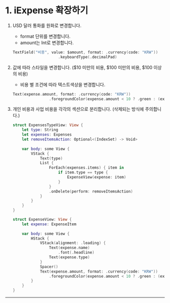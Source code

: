 ﻿
# 1. iExpense 확장하기

1.  USD 달러 통화를 원화로 변경합니다.
    
    -   format 단위를 변경합니다.
    -   amount는 Int로 변경합니다.
    
    ```swift
    TextField("비용", value: $amount, format: .currency(code: "KRW"))
                        .keyboardType(.decimalPad)
    
    ```
    
2.  값에 따라 스타일을 변경합니다. ($10 미만의 비용, $100 미만의 비용, $100 이상의 비용)
    
    -   비용 별 조건에 따라 텍스트색상을 변경합니다.
    
    ```swift
    Text(expense.amount, format: .currency(code: "KRW"))
                    .foregroundColor(expense.amount < 10 ? .green : (expense.amount < 100 ? .yellow : .red))
    
    ```
    
3.  개인 비용과 사업 비용을 각각의 섹션으로 분리합니다. (삭제되는 방식에 주의합니다.)
    
    ```swift
    struct ExpensesTypeView: View {
        let type: String
        let expenses: Expenses
        let removeItemsAction: Optional<(IndexSet) -> Void>
        
        var body: some View {
            VStack {
                Text(type)
                List {
                    ForEach(expenses.items) { item in
                        if item.type == type {
                            ExpenseView(expense: item)
                        }
                    }
                    .onDelete(perform: removeItemsAction)
                }
            }
        }
    }
    
    struct ExpenseView: View {
        let expense: ExpenseItem
        
        var body: some View {
            HStack {
                VStack(alignment: .leading) {
                    Text(expense.name)
                        .font(.headline)
                    Text(expense.type)
                }
                Spacer()
                Text(expense.amount, format: .currency(code: "KRW"))
                    .foregroundColor(expense.amount < 10 ? .green : (expense.amount < 100 ? .yellow : .red))
            }
        }
    }
    
    ```
    

----------
